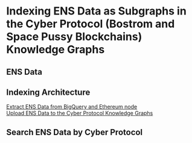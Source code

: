 # Indexing ENS Data as Subgraphs in the Cyber Protocol (Bostrom and Space Pussy Blockchains) Knowledge Graphs

## ENS Data

## Indexing Architecture
[Extract ENS Data from BigQuery and Ethereum node](extract_ens_data.ipynb)  
[Upload ENS Data to the Cyber Protocol Knowledge Graphs](upload_ens_data.ipynb)

## Search ENS Data by Cyber Protocol

